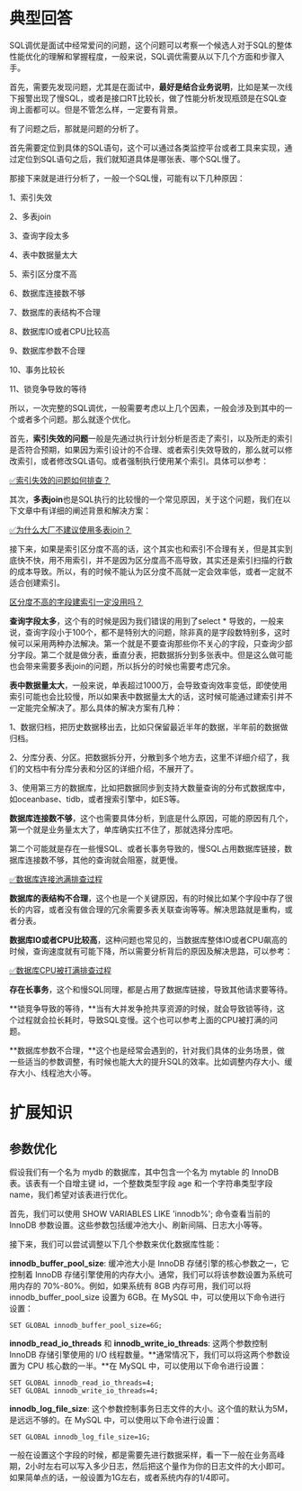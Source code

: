 # 典型回答


SQL调优是面试中经常爱问的问题，这个问题可以考察一个候选人对于SQL的整体性能优化的理解和掌握程度，一般来说，SQL调优需要从以下几个方面和步骤入手。



首先，需要先发现问题，尤其是在面试中，**最好是结合业务说明**，比如是某一次线下报警出现了慢SQL，或者是接口RT比较长，做了性能分析发现瓶颈是在SQL查询上面都可以。但是不管怎么样，一定要有背景。



有了问题之后，那就是问题的分析了。



首先需要定位到具体的SQL语句，这个可以通过各类监控平台或者工具来实现，通过定位到SQL语句之后，我们就知道具体是哪张表、哪个SQL慢了。



那接下来就是进行分析了，一般一个SQL慢，可能有以下几种原因：



1、索引失效

2、多表join

3、查询字段太多

4、表中数据量太大

5、索引区分度不高

6、数据库连接数不够

7、数据库的表结构不合理

8、数据库IO或者CPU比较高

9、数据库参数不合理

10、事务比较长

11、锁竞争导致的等待



所以，一次完整的SQL调优，一般需要考虑以上几个因素，一般会涉及到其中的一个或者多个问题。那么就逐个优化。





首先，**索引失效的问题**一般是先通过执行计划分析是否走了索引，以及所走的索引是否符合预期，如果因为索引设计的不合理、或者索引失效导致的，那么就可以修改索引，或者修改SQL语句。或者强制执行使用某个索引。具体可以参考：



[✅索引失效的问题如何排查？](https://www.yuque.com/hollis666/qyhor6/gux80i)



其次，**多表join**也是SQL执行的比较慢的一个常见原因，关于这个问题，我们在以下文章中有详细的阐述背景和解决方案：



[✅为什么大厂不建议使用多表join？](https://www.yuque.com/hollis666/qyhor6/qt4krg)



接下来，如果是索引区分度不高的话，这个其实也和索引不合理有关，但是其实到底快不快，用不用索引，并不是因为区分度高不高导致，其实还是索引扫描的行数的成本导致。所以，有的时候不能认为区分度不高就一定会效率低，或者一定就不适合创建索引。



[区分度不高的字段建索引一定没用吗？](https://www.yuque.com/hollis666/qyhor6/nr83t255g22gu3v7)



**查询字段太多**，这个有的时候是因为我们错误的用到了select * 导致的，一般来说，查询字段小于100个，都不是特别大的问题，除非真的是字段数特别多，这时候可以采用两种办法解决。第一个就是不要查询那些你不关心的字段，只查询少部分字段。第二个就是做分表，垂直分表，把数据拆分到多张表中。但是这么做可能也会带来需要多表join的问题，所以拆分的时候也需要考虑冗余。



**表中数据量太大**，一般来说，单表超过1000万，会导致查询效率变低，即使使用索引可能也会比较慢，所以如果表中数据量太大的话，这时候可能通过建索引并不一定能完全解决了。那么具体的解决方案有几种：



1、数据归档，把历史数据移出去，比如只保留最近半年的数据，半年前的数据做归档。

2、分库分表、分区。把数据拆分开，分散到多个地方去，这里不详细介绍了，我们的文档中有分库分表和分区的详细介绍，不展开了。

3、使用第三方的数据库，比如把数据同步到支持大数量查询的分布式数据库中，如oceanbase、tidb，或者搜索引擎中，如ES等。



**数据库连接数不够**，这个也需要具体分析，到底是什么原因，可能的原因有几个，第一个就是业务量太大了，单库确实扛不住了，那就选择分库吧。



第二个可能就是存在一些慢SQL、或者长事务导致的，慢SQL占用数据库链接，数据库连接数不够，其他的查询就会阻塞，就更慢。



[✅数据库连接池满排查过程](https://www.yuque.com/hollis666/qyhor6/dlz4xagyghoys4p8)



**数据库的表结构不合理**，这个也是一个关键原因，有的时候比如某个字段中存了很长的内容，或者没有做合理的冗余需要多表关联查询等等。解决思路就是重构，或者分表。



**数据库IO或者CPU比较高**，这种问题也常见的，当数据库整体IO或者CPU飙高的时候，查询速度就有可能下降，所以需要分析背后的原因及解决思路，可以参考：



[✅数据库CPU被打满排查过程](https://www.yuque.com/hollis666/qyhor6/yhfy70xlf7kegk0s)



**存在长事务**，这个和慢SQL同理，都是占用了数据库链接，导致其他请求要等待。



**锁竞争导致的等待，**当有大并发争抢共享资源的时候，就会导致锁等待，这个过程就会拉长耗时，导致SQL变慢。这个也可以参考上面的CPU被打满的问题。



**数据库参数不合理，**这个也是经常会遇到的，针对我们具体的业务场景，做一些适当的参数调整，有时候也能大大的提升SQL的效率。比如调整内存大小、缓存大小、线程池大小等。





# 扩展知识


## 参数优化


假设我们有一个名为 mydb 的数据库，其中包含一个名为 mytable 的 InnoDB 表。该表有一个自增主键 id，一个整数类型字段 age 和一个字符串类型字段 name，我们希望对该表进行优化。



首先，我们可以使用 SHOW VARIABLES LIKE 'innodb%'; 命令查看当前的 InnoDB 参数设置。这些参数包括缓冲池大小、刷新间隔、日志大小等等。



接下来，我们可以尝试调整以下几个参数来优化数据库性能：



**innodb_buffer_pool_size**: 缓冲池大小是 InnoDB 存储引擎的核心参数之一，它控制着 InnoDB 存储引擎使用的内存大小。通常，我们可以将该参数设置为系统可用内存的 70%-80%。例如，如果系统有 8GB 内存可用，我们可以将 innodb_buffer_pool_size 设置为 6GB。在 MySQL 中，可以使用以下命令进行设置：



```plain
SET GLOBAL innodb_buffer_pool_size=6G;
```





**innodb_read_io_threads** 和 **innodb_write_io_threads**: 这两个参数控制 InnoDB 存储引擎使用的 I/O 线程数量。**通常情况下，我们可以将这两个参数设置为 CPU 核心数的一半。**在 MySQL 中，可以使用以下命令进行设置：



```plain
SET GLOBAL innodb_read_io_threads=4;
SET GLOBAL innodb_write_io_threads=4;

```





**innodb_log_file_size**: 这个参数控制事务日志文件的大小。这个值的默认为5M，是远远不够的。在 MySQL 中，可以使用以下命令进行设置：



```plain
SET GLOBAL innodb_log_file_size=1G;
```



一般在设置这个字段的时候，都是需要先进行数据采样，看一下一般在业务高峰期，2小时左右可以写入多少日志，然后把这个量作为你的日志文件的大小即可。如果简单点的话，一般设置为1G左右，或者系统内存的1/4即可。





